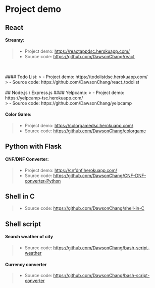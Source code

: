 # Project demo

## React
#### Streamy:
> - Project demo: https://reactappdsc.herokuapp.com/ <br />
> - Source code: https://github.com/DawsonChang/react
<br />
<br />
#### Todo List:
> - Project demo: https://todolistdsc.herokuapp.com/ <br />
> - Source code: https://github.com/DawsonChang/react_todolist
<br />
<br />
## Node.js / Express.js
#### Yelpcamp:
> - Project demo: https://yelpcamp-tsc.herokuapp.com/ <br>
> - Source code: https://github.com/DawsonChang/yelpcamp

#### Color Game:
> - Project demo: https://colorgamedsc.herokuapp.com/ <br>
> - Source code: https://github.com/DawsonChang/colorgame

## Python with Flask
#### CNF/DNF Converter:
> - Project demo: https://cnfdnf.herokuapp.com/ <br>
> - Source code: https://github.com/DawsonChang/CNF-DNF-converter-Python

## Shell in C
> - Source code: https://github.com/DawsonChang/shell-in-C

## Shell script
#### Search weather of city
> - Source code: https://github.com/DawsonChang/bash-script-weather

#### Currency converter
> - Source code: https://github.com/DawsonChang/bash-script-converter
